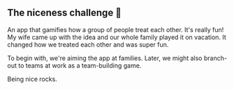 ## The niceness challenge 🙌

An app that gamifies how a group of people treat each other.  It's really fun!  My wife came up with the idea and our whole family played it on vacation.  It changed how we treated each other and was super fun.   

To begin with, we're aiming the app at families.  Later, we might also branch-out to teams at work as a team-building game. 

Being nice rocks.
